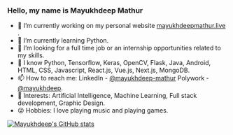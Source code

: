 ### Hello, my name is Mayukhdeep Mathur

* 🔭 I’m currently working on my personal website [mayukhdeepmathur.live]( https://mayukhdeep12.github.io/mayukhdeep-portfolio/) .
* 🌱 I’m currently learning Python.
* 👯 I’m looking for a full time job or an internship opportunities related to my skills.
* 💬 I know Python, Tensorflow, Keras, OpenCV, Flask, Java, Android, HTML, CSS, Javascript, React.js, Vue.js, Next.js, MongoDB.
* 📫 How to reach me: LinkedIn - [@mayukhdeep-mathur](https://www.linkedin.com/in/mayukhdeep-mathur/) Polywork - [@mayukhdeep](https://www.polywork.com/mayukhdeep).
* 👀 Interests: Artificial Intelligence, Machine Learning, Full stack development, Graphic Design.
* 😜 Hobbies: I love playing music and playing games.

[![Mayukhdeep's GitHub stats](https://github-readme-stats.vercel.app/api?username=mayukhdeep12)](https://github.com/anuraghazra/github-readme-stats)


